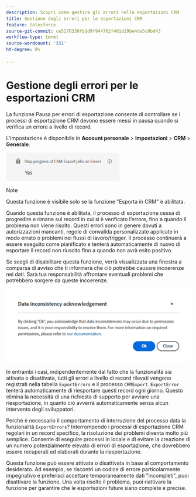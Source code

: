 ```yaml
---
description: Scopri come gestire gli errori nelle esportazioni CRM
title: Gestione degli errori per le esportazioni CRM
feature: Salesforce
source-git-commit: ce5170330fb1d9f944762f401d29be4da5c0bd43
workflow-type: tm+mt
source-wordcount: '331'
ht-degree: 0%

---
```


# Gestione degli errori per le esportazioni CRM

La funzione Pausa per errori di esportazione consente di controllare se i processi di esportazione CRM devono essere messi in pausa quando si verifica un errore a livello di record.

L&#39;impostazione è disponibile in **Account personale** > **Impostazioni** > **CRM** > **Generale**.

![Pausa per errori di esportazione](assets/stop-progress.png)

>[!NOTE]
>
>Questa funzione è visibile solo se la funzione &quot;Esporta in CRM&quot; è abilitata.

Quando questa funzione è abilitata, il processo di esportazione cessa di progredire e rimane sul record in cui si è verificato l’errore, fino a quando il problema non viene risolto. Questi errori sono in genere dovuti a autorizzazioni mancanti, regole di convalida personalizzate applicate in modo errato o problemi nei flussi di lavoro/trigger. Il processo continuerà a essere eseguito come pianificato e tenterà automaticamente di nuovo di esportare il record non riuscito fino a quando non avrà esito positivo.

Se scegli di disabilitare questa funzione, verrà visualizzata una finestra a comparsa di avviso che ti informerà che ciò potrebbe causare incoerenze nei dati. Sarà tua responsabilità affrontare eventuali problemi che potrebbero sorgere da queste incoerenze.

![Avviso di incoerenza dati](assets/data-inconsistency.png)

In entrambi i casi, indipendentemente dal fatto che la funzionalità sia attivata o disattivata, tutti gli errori a livello di record rilevati vengono registrati nella tabella `ExportErrors` e il processo `CRMExport_ExportError` tenterà automaticamente di riesportare questi record ogni giorno. Questo elimina la necessità di una richiesta di supporto per avviare una riesportazione, in quanto ciò avverrà automaticamente senza alcun intervento degli sviluppatori.

Perché è necessario il comportamento di interruzione del processo data la funzionalità `ExportErrors`? Interrompendo i processi di esportazione CRM regolari in un record specifico, la risoluzione dei problemi diventa molto più semplice. Consente di eseguire processi in locale e di evitare la creazione di un numero potenzialmente elevato di errori di esportazione, che dovrebbero essere recuperati ed elaborati durante la riesportazione.

Questa funzione può essere attivata o disattivata in base al comportamento desiderato. Ad esempio, se riscontri un codice di errore particolarmente impegnativo e preferisci accettare temporaneamente dati &quot;incompleti&quot;, puoi disattivare la funzione. Una volta risolto il problema, puoi riattivare la funzione per garantire che le esportazioni future siano complete e precise.
